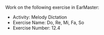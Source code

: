Work on the following exercise in EarMaster:
- Activity: Melody Dictation
- Exercise Name: Do, Re, Mi, Fa, So
- Exercise Number: 12.4
